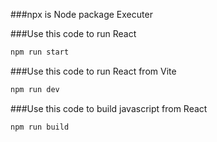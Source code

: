###npx is Node package Executer

###Use this code to run React
```javascript
npm run start
```
###Use this code to run React from Vite
```javascript
npm run dev
```
###Use this code to build javascript from React
```javascript
npm run build
```




